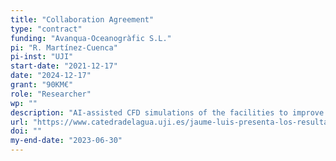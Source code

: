 ```yaml
---
title: "Collaboration Agreement"
type: "contract"
funding: "Avanqua-Oceanogràfic S.L."
pi: "R. Martínez-Cuenca"
pi-inst: "UJI"
start-date: "2021-12-17"
date: "2024-12-17"
grant: "90KM€"
role: "Researcher"
wp: ""
description: "AI-assisted CFD simulations of the facilities to improve air quality within fish tanks in an aquarium"
url: "https://www.catedradelagua.uji.es/jaume-luis-presenta-los-resultados-del-proyecto-aquavent-en-la-2nd-sfmc "
doi: ""
my-end-date: "2023-06-30"
---
```

